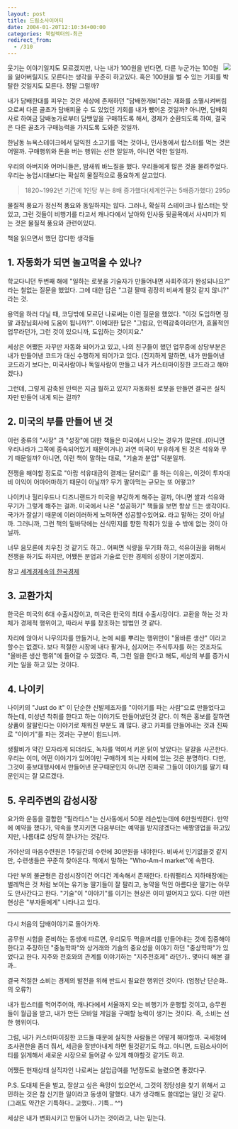 ```yaml
---
layout: post
title: 드림소사이어티
date: 2004-01-20T12:10:34+00:00
categories: 북컬렉터의-최근
redirect_from:
  - /310
---
```


<a href="http://www.bandibook.com/search/subject_view.php?code=1614621" target="bb"><img src="http://www.bandibook.com/largeimage/1614621.jpg" align="right" /></a>웃기는 이야기일지도 모르겠지만, 나는 내가 100원을 번다면, 다른 누군가는 100원을 잃어버릴지도 모른다는 생각을 꾸준히 하고있다. 혹은 100원을 벌 수 있는 기회를 박탈한 것일지도 모른다. 정말 그럴까?

내가 담배한대를 피우는 것은 세상에 존재하던 "담배한개비"라는 재화를 소멸시켜버림으로써 다른 골초가 담배피울 수 도 있었던 기회를 내가 뺐어온 것일까? 아니면, 담배회사로 하여금 담배농가로부터 담뱃잎을 구매하도록 해서, 경제가 순환되도록 하여, 결국은 다른 골초가 구매능력을 가지도록 도와준 것일까.

한남동 뉴욕스테이크에서 덜익힌 소고기를 먹는 것이나, 인사동에서 랍스터를 먹는 것은 어떨까. 구매행위와 돈을 버는 행위는 선한 일일까, 아니면 악한 일일까.

우리의 아버지와 어머니들은, 밤새워 바느질을 했다. 우리들에게 많은 것을 물려주었다. 우리는 농업시대보다는 확실히 물질적으로 풍요하게 살고있다.

> 1820~1992년 기간에 1인당 부는 8배 증가했다(세계인구는 5배증가했다) 295p

물질적 풍요가 정신적 풍요와 동일하지는 않다. 그러나, 확실히 스테이크나 랍스터는 맛있고, 그런 것들이 비행기를 타고서 캐나다에서 날아와 인사동 뒷골목에서 사시미가 되는 것은 물질적 풍요와 관련이있다.

책을 읽으면서 했던 잡다한 생각들

<h2>1. 자동화가 되면 놀고먹을 수 있나?</h2>

학교다니던 두번째 해에 "일하는 로봇을 기술자가 만들어내면 사회주의가 완성되나요?" 라는 철없는 질문을 했었다. 그에 대한 답은 "그걸 팔때 굉장히 비싸게 팔것 같지 않니?" 라는 것.

용역을 하러 다닐 때, 코딩밖에 모르던 나로써는 이런 질문을 했었다. "이것 도입하면 정말 과장님회사에 도움이 됩니까?". 이에대한 답은 "그럼요, 인력감축이라던가, 효율적인 업무라던가, 그런 것이 있으니까, 도입하는 것이지요."

세상은 어쨌든 자꾸만 자동화 되어가고 있고, 나의 친구들이 했던 업무중에 상당부분은 내가 만들어낸 코드가 대신 수행하게 되어가고 있다. (진지하게 말하면, 내가 만들어낸 코드라기 보다는, 미국사람이나 독일사람이 만들고 내가 커스터마이징한 코드라고 해야겠다.)

그런데, 그렇게 감축된 인력은 지금 뭘하고 있지? 자동화된 로봇을 만들면 결국은 실직자만 만들어 내게 되는 걸까?

<h2>2. 미국의 부를 만들어 낸 것</h2>

이런 종류의 "시장" 과 "성장"에 대한 책들은 미국에서 나오는 경우가 많은데..(아니면 우리나라가 그쪽에 종속되어있기 때문이거나) 과연 미국이 부유하게 된 것은 석유와 무기 때문일까? 아니면, 이런 책이 말하는 대로, "기술과 분업" 덕분일까.

전쟁을 해야할 정도로 "아랍 석유대금의 결제는 달러로!" 를 하는 이유는, 이것이 투자대비 이익이 어마어마하기 때문이 아닐까? 무기 팔아먹는 규모는 또 어떻고?

나이키나 헐리우드나 디즈니랜드가 미국을 부강하게 해주는 걸까, 아니면 쌀과 석유와 무기가 그렇게 해주는 걸까. 미국에서 나온 "성공하기" 책들을 보면 항상 드는 생각이다. 국가가 잘살기 때문에 이러이러하게 노력하면 성공할수있어요. 라고 말하는 것이 아닐까. 그러니까, 그런 책의 밑바닥에는 신식민지를 향한 착취가 있을 수 밖에 없는 것이 아닐까.

너무 음모론에 치우친 것 같기도 하고.. 어쩌면 식량을 무기화 하고, 석유이권을 위해서 전쟁을 하기도 하지만, 어쨌든 분업과 기술로 인한 경제의 성장이 기본이겠지.

참고 <a href="http://www.seelotus.com/gojeon/bi-munhak/reading/book/leehan.htm" target="bb">세계경제속의 한국경제</a>

<h2>3. 교환가치</h2>

한국은 미국의 6대 수출시장이고, 미국은 한국의 최대 수출시장이다. 교환을 하는 것 자체가 경제적 행위이고, 따라서 부를 창조하는 방법인 것 같다.

자리에 앉아서 나무의자를 만들거나, 논에 씨를 뿌리는 행위만이 "올바른 생산" 이라고 할수는 없겠다. 보다 적절한 시장에 내다 팔거나, 심지어는 주식투자를 하는 것조차도 "올바른 생산 행위"에 들어갈 수 있겠다. 즉, 그런 일을 한다고 해도, 세상의 부를 증가시키는 일을 하고 있는 것이다.

<h2>4. 나이키</h2>

나이키의 "Just do it" 이 단순한 신발제조자를 "이야기를 파는 사람"으로 만들었다고 하는데, 미성년 착취를 한다고 하는 이야기도 만들어냈던것 같다. 이 책은 홍보를 잘하면 상품이 잘팔린다는 이야기로 채워진 부분도 꽤 많다. 광고 카피를 만들어내는 것과 진짜로 "이야기"를 파는 것과는 구분이 힘드니까.

생활비가 약간 모자라게 되더라도, 녹차를 먹여서 키운 닭이 낳았다는 달걀을 사곤한다. 우리는 이미, 어떤 이야기가 있어야만 구매하게 되는 사회에 있는 것은 분명하다. 다만, 그것이 홍보대행사에서 만들어낸 문구때문인지 아니면 진짜로 그들이 이야기를 팔기 때문인지는 잘 모르겠다.

<h2>5. 우리주변의 감성시장</h2>

요가와 운동을 결합한 "필라티스"는 신사동에서 50분 레슨받는데에 6만원씩한다. 만약에 예약을 했다가, 약속을 못지키면 다음부터는 예약을 받지않겠다는 배짱영업을 하고있지만, 나름대로 상당히 잘나가는 것같다.

가야산의 마음수련원은 1주일간의 수련에 30만원을 내야한다. 비싸서 인기없을것 같지만, 수련생들은 꾸준히 찾아온다. 책에서 말하는 "Who-Am-I market"에 속한다.

다만 부의 불균형은 감성시장이건 어디건 계속해서 존재한다. 타워팰리스 지하매장에는 벌레먹은 것 처럼 보이는 유기농 딸기들이 잘 팔리고, 농약을 먹인 아름다운 딸기는 아무도 안사간다고 한다. "기술"이 "이야기"를 이기는 현상은 이미 벌어지고 있다. 다만 이런 현상은 "부자들에게" 나타나고 있다.

<hr />

다시 처음의 담배이야기로 돌아가자.

공무원 시험을 준비하는 동생에 따르면, 우리모두 먹을꺼리를 만들어내는 것에 집중해야 한다고 주장하던 "중농학파"와 상거래와 기술의 중요성을 이야기 하던 "중상학파"가 있었다고 한다. 지주와 전호와의 관계를 이야기하는 "지주전호제" 라던가.. 몇마디 해본 결과..

결국 적절한 소비는 경제의 발전을 위해 반드시 필요한 행위인 것이다. (엄청난 단순화..의 오류?)

내가 랍스터를 먹어주어야, 캐나다에서 서울까지 오는 비행기가 운행할 것이고, 승무원들이 월급을 받고, 내가 만든 모바일 게임을 구매할 능력이 생기는 것이다. 즉, 소비는 선한 행위이다.

그럼, 내가 커스터마이징한 코드들 때문에 실직한 사람들은 어떻게 해야할까. 국세청에 조사권한을 좀더 줘서, 세금을 잘받아내게 하면 될것같기도 하고. 아니면, 드림소사이어티를 읽게해서 새로운 시장으로 들어갈 수 있게 해야할것 같기도 하고.

어쨌든 현재상태 실직자인 나로써는 실업급여를 1년정도로 늘렸으면 좋겠다구.

P.S. 도대체 돈을 벌고, 잘살고 싶은 욕망이 있으면서, 그것의 정당성을 찾기 위해서 고민하는 것은 참 신기한 일이라고 동생이 말했다. 내가 생각해도 쓸데없는 일인 것 같다. (그래도 약간은 기특하다.. 고했다.. 기특.. ^^)

세상은 내가 변화시키고 만들어 나가는 것이라고, 나는 믿는다.
<div id=comments>
</div>
